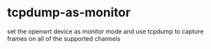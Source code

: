 # tcpdump-as-monitor
set the openwrt device as monitor mode and use tcpdump to capture frames on all of the supported channels
